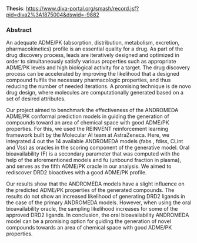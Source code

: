 <b>Thesis</b>: https://www.diva-portal.org/smash/record.jsf?pid=diva2%3A1875004&dswid=-9882

<h3>Abstract</h3>

An adequate ADME/PK (absorption, distribution, metabolism, excretion, pharmacokinetics) profile is an essential quality for a drug. As part of the drug discovery process,
leads are iteratively designed and optimized in order to simultaneously satisfy various
properties such as appropriate ADME/PK levels and high biological activity for a target.
The drug discovery process can be accelerated by improving the likelihood that a designed
compound fulfils the necessary pharmacologic properties, and thus reducing the number
of needed iterations. A promising technique is de novo drug design, where molecules are
computationally generated based on a set of desired attributes.

Our project aimed to benchmark the effectiveness of the ANDROMEDA ADME/PK
conformal prediction models in guiding the generation of compounds toward an area of
chemical space with good ADME/PK properties. For this, we used the REINVENT
reinforcement learning framework built by the Molecular AI team at AstraZeneca. Here,
we integrated 4 out the 14 available ANDROMEDA models (fabs , fdiss, CLint and Vss) as
oracles in the scoring component of the generative model. Oral bioavailability (F) is a
secondary parameter that was computed with the help of the aforementioned models and
fu (unbound fraction in plasma), and serves as the fifth ADME/PK oracle in our analysis.
We aimed to rediscover DRD2 bioactives with a good ADME/PK profile.

Our results show that the ANDROMEDA models have a slight influence on the predicted
ADME/PK properties of the generated compounds. The results do not show an increased likelihood of generating DRD2 ligands in the case of the primary ANDROMEDA
models. However, when using the oral bioavailability oracle, the sampling likelihood increases for some of the approved DRD2 ligands. In conclusion, the oral bioavailability
ANDROMEDA model can be a promising option for guiding the generation of novel
compounds towards an area of chemical space with good ADME/PK properties.
